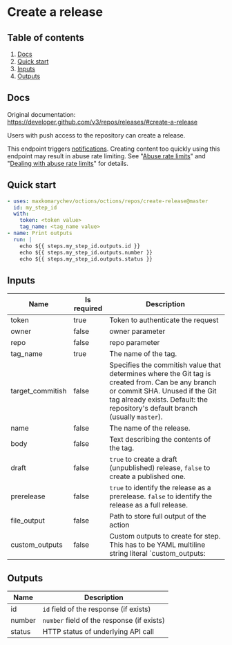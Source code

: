 # Create a release

## Table of contents

1. [Docs](#docs)
1. [Quick start](#quick-start)
1. [Inputs](#inputs)
1. [Outputs](#outputs)

<a name="quick-start" ></a>
## Docs

Original documentation: https://developer.github.com/v3/repos/releases/#create-a-release

Users with push access to the repository can create a release.

This endpoint triggers [notifications](https://help.github.com/articles/about-notifications/). Creating content too quickly using this endpoint may result in abuse rate limiting. See "[Abuse rate limits](https://developer.github.com/v3/#abuse-rate-limits)" and "[Dealing with abuse rate limits](https://developer.github.com/v3/guides/best-practices-for-integrators/#dealing-with-abuse-rate-limits)" for details.


<a name="quick start" ></a>
## Quick start

```yaml
- uses: maxkomarychev/octions/octions/repos/create-release@master
  id: my_step_id
  with:
    token: <token value>
    tag_name: <tag_name value>
- name: Print outputs
  run: |
    echo ${{ steps.my_step_id.outputs.id }}
    echo ${{ steps.my_step_id.outputs.number }}
    echo ${{ steps.my_step_id.outputs.status }}
```


<a name="inputs" ></a>
## Inputs

| Name | Is required | Description |
|---|---|---|
|token|true|Token to authenticate the request
|owner|false|owner parameter
|repo|false|repo parameter
|tag_name|true|The name of the tag.
|target_commitish|false|Specifies the commitish value that determines where the Git tag is created from. Can be any branch or commit SHA. Unused if the Git tag already exists. Default: the repository's default branch (usually `master`).
|name|false|The name of the release.
|body|false|Text describing the contents of the tag.
|draft|false|`true` to create a draft (unpublished) release, `false` to create a published one.
|prerelease|false|`true` to identify the release as a prerelease. `false` to identify the release as a full release.
|file_output|false|Path to store full output of the action
|custom_outputs|false|Custom outputs to create for step. This has to be YAML multiline string literal  `custom_outputs: |<newline> output_name:path.in.result`

<a name="outputs" ></a>
## Outputs

| Name | Description |
|---|---|
|id|`id` field of the response (if exists)|
|number|`number` field of the response (if exists)|
|status|HTTP status of underlying API call|

